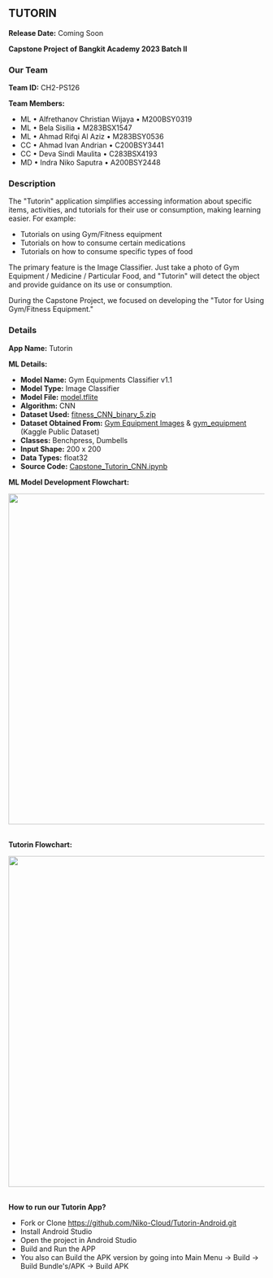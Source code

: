 ## TUTORIN

**Release Date:** Coming Soon

**Capstone Project of Bangkit Academy 2023 Batch II**

### Our Team
**Team ID:** CH2-PS126

**Team Members:**
- ML  •  Alfrethanov Christian Wijaya  •  M200BSY0319
- ML  •  Bela Sisilia  •  M283BSX1547
- ML  •  Ahmad Rifqi Al Aziz  •  M283BSY0536
- CC  •  Ahmad Ivan Andrian  •  C200BSY3441
- CC  •  Deva Sindi Maulita  •  C283BSX4193
- MD  •  Indra Niko Saputra  •  A200BSY2448

### Description
The "Tutorin" application simplifies accessing information about specific items, activities, and tutorials for their use or consumption, making learning easier. For example:
- Tutorials on using Gym/Fitness equipment
- Tutorials on how to consume certain medications
- Tutorials on how to consume specific types of food

The primary feature is the Image Classifier. Just take a photo of Gym Equipment / Medicine / Particular Food, and "Tutorin" will detect the object and provide guidance on its use or consumption.

During the Capstone Project, we focused on developing the "Tutor for Using Gym/Fitness Equipment."

### Details
**App Name:** Tutorin

**ML Details:**
- **Model Name:** Gym Equipments Classifier v1.1
- **Model Type:** Image Classifier
- **Model File:** <a href="https://drive.google.com/file/d/1FGD9SEHhvgA1H8DH1dyKjqhHOA_1hR5W/view?usp=sharing">model.tflite</a>
- **Algorithm:** CNN
- **Dataset Used:** <a href="https://drive.google.com/file/d/1MY8Rwjbhqpo7i9OaTn_3XWv-A62qtVYh/view?usp=sharing">fitness_CNN_binary_5.zip</a>
- **Dataset Obtained From:** <a href="https://www.kaggle.com/datasets/rifqilukmansyah381/gym-equipment-image/data">Gym Equipment Images</a> & <a href="https://www.kaggle.com/datasets/dutt2302/gym-equipment/data">gym_equipment</a> (Kaggle Public Dataset)
- **Classes:** Benchpress, Dumbells
- **Input Shape:** 200 x 200
- **Data Types:** float32
- **Source Code:** <a href="https://colab.research.google.com/drive/1iQrTvWXY52ANWjOoOOFHyQTlrQfU2VvV?usp=sharing">Capstone_Tutorin_CNN.ipynb</a>

**ML Model Development Flowchart:**
<div style ="display:flex;">
  <img src="https://drive.google.com/uc?id=1MwIf_7hEAAUYkxy6bUZ-RuvK3uAyNwka" style="width:650px"/>
</div>

<br>

**Tutorin Flowchart:**
<div style ="display:flex;">
  <img src="https://drive.google.com/uc?id=1KopB8dUyVeZnnwyLU6DktdNIBj-HcuHg" style="width:650px"/>
</div>

<br>

**How to run our Tutorin App?**
- Fork or Clone https://github.com/Niko-Cloud/Tutorin-Android.git
- Install Android Studio
- Open the project in Android Studio
- Build and Run the APP
- You also can Build the APK version by going into Main Menu -> Build -> Build Bundle's/APK -> Build APK
